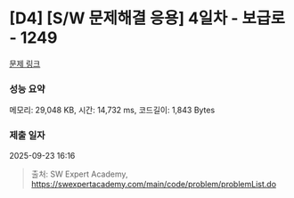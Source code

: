 # [D4] [S/W 문제해결 응용] 4일차 - 보급로 - 1249 

[문제 링크](https://swexpertacademy.com/main/code/problem/problemDetail.do?contestProbId=AV15QRX6APsCFAYD) 

### 성능 요약

메모리: 29,048 KB, 시간: 14,732 ms, 코드길이: 1,843 Bytes

### 제출 일자

2025-09-23 16:16



> 출처: SW Expert Academy, https://swexpertacademy.com/main/code/problem/problemList.do